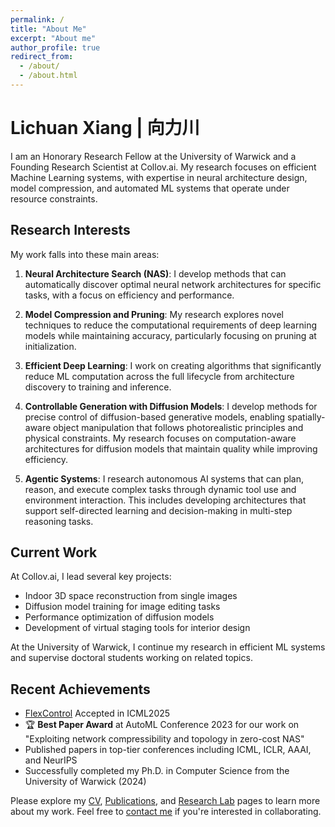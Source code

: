 ```yaml
---
permalink: /
title: "About Me"
excerpt: "About me"
author_profile: true
redirect_from: 
  - /about/
  - /about.html
---
```


# Lichuan Xiang | 向力川

I am an Honorary Research Fellow at the University of Warwick and a Founding Research Scientist at Collov.ai. My research focuses on efficient Machine Learning systems, with expertise in neural architecture design, model compression, and automated ML systems that operate under resource constraints.

## Research Interests

My work falls into these main areas:

1. **Neural Architecture Search (NAS)**: I develop methods that can automatically discover optimal neural network architectures for specific tasks, with a focus on efficiency and performance.

2. **Model Compression and Pruning**: My research explores novel techniques to reduce the computational requirements of deep learning models while maintaining accuracy, particularly focusing on pruning at initialization.

3. **Efficient Deep Learning**: I work on creating algorithms that significantly reduce ML computation across the full lifecycle from architecture discovery to training and inference.

4. **Controllable Generation with Diffusion Models**: I develop methods for precise control of diffusion-based generative models, enabling spatially-aware object manipulation that follows photorealistic principles and physical constraints. My research focuses on computation-aware architectures for diffusion models that maintain quality while improving efficiency.

5. **Agentic Systems**: I research autonomous AI systems that can plan, reason, and execute complex tasks through dynamic tool use and environment interaction. This includes developing architectures that support self-directed learning and decision-making in multi-step reasoning tasks.

## Current Work

At Collov.ai, I lead several key projects:
- Indoor 3D space reconstruction from single images
- Diffusion model training for image editing tasks
- Performance optimization of diffusion models
- Development of virtual staging tools for interior design

At the University of Warwick, I continue my research in efficient ML systems and supervise doctoral students working on related topics.

## Recent Achievements
- [FlexControl](https://huggingface.co/papers/2502.10451) Accepted in ICML2025
- 🏆 **Best Paper Award** at AutoML Conference 2023 for our work on "Exploiting network compressibility and topology in zero-cost NAS"
- Published papers in top-tier conferences including ICML, ICLR, AAAI, and NeurIPS
- Successfully completed my Ph.D. in Computer Science from the University of Warwick (2024)

Please explore my [CV](/cv/), [Publications](/publications/), and [Research Lab](/lab/) pages to learn more about my work. Feel free to [contact me](mailto:l.xiang.2@warwick.ac.uk) if you're interested in collaborating.
